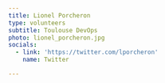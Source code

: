 ```yaml
---
title: Lionel Porcheron
type: volunteers
subtitle: Toulouse DevOps
photo: lionel_porcheron.jpg
socials:
  - link: 'https://twitter.com/lporcheron'
    name: Twitter

---
```


